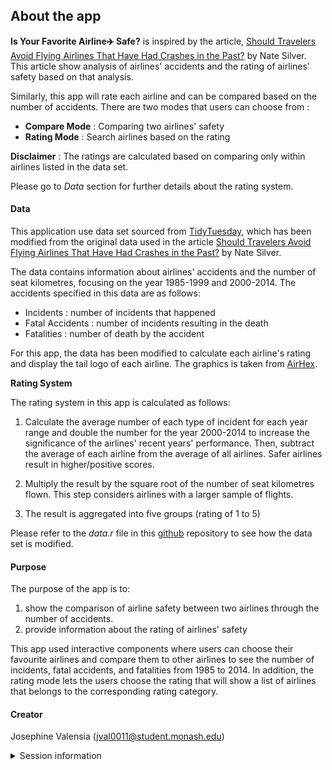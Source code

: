 ## About the app

**Is Your Favorite Airline✈️ Safe?** is inspired by the article, [Should Travelers Avoid Flying Airlines That Have Had Crashes in the Past?](https://fivethirtyeight.com/features/should-travelers-avoid-flying-airlines-that-have-had-crashes-in-the-past/) by Nate Silver. This article show analysis of airlines' accidents and the rating of airlines' safety based on that analysis. 

Similarly, this app will rate each airline and can be compared based on the number of accidents. 
There are two modes that users can choose from :
 - **Compare Mode** : Comparing two airlines' safety
 - **Rating Mode** : Search airlines based on the rating
 

**Disclaimer** : 
The ratings are calculated based on comparing only within airlines listed in the data set.

Please go to *Data* section for further details about the rating system.


#### Data

This application use data set sourced from [TidyTuesday](https://github.com/rfordatascience/tidytuesday/tree/master/data/2018/2018-08-07), which has been modified from the original data used in the article [Should Travelers Avoid Flying Airlines That Have Had Crashes in the Past?](https://fivethirtyeight.com/features/should-travelers-avoid-flying-airlines-that-have-had-crashes-in-the-past/) by Nate Silver.

The data contains information about airlines' accidents and the number of seat kilometres, focusing on the year 1985-1999 and 2000-2014. The accidents specified in this data are as follows:

- Incidents : number of incidents that happened
- Fatal Accidents : number of incidents resulting in the death
- Fatalities : number of death by the accident

For this app, the data has been modified to calculate each airline's rating and display the tail logo of each airline. The graphics is taken from [AirHex](https://airhex.com/airline-logos/).

**Rating System**

The rating system in this app is calculated as follows:

1. Calculate the average number of each type of incident for each year range and double the number for the year 2000-2014 to increase the significance of the airlines' recent years' performance. Then, subtract the average of each airline from the average of all airlines. Safer airlines result in higher/positive scores.

2. Multiply the result by the square root of the number of seat kilometres flown. This step considers airlines with a larger sample of flights.

3. The result is aggregated into five groups (rating of 1 to 5)


Please refer to the *data.r* file in this [github](https://github.com/etc5523-2022/shiny--jval0011/tree/main/Data) repository to see how the data set is modified.

#### Purpose

The purpose of the app is to:

1. show the comparison of airline safety between two airlines through the number of accidents.
2. provide information about the rating of airlines' safety

This app used interactive components where users can choose their favourite airlines and compare them to other airlines to see the number of incidents, fatal accidents, and fatalities from 1985 to 2014. In addition, the rating mode lets the users choose the rating that will show a list of airlines that belongs to the corresponding rating category.


#### Creator

Josephine Valensia (jval0011@student.monash.edu)

<details>
<summary>Session information</summary>

```
## ─ Session info ─────────────────────────────────────────────────────────────────────────────────
##  setting  value
##  version  R version 4.1.2 (2021-11-01)
##  os       macOS Monterey 12.4
##  system   aarch64, darwin20
##  ui       RStudio
##  language (EN)
##  collate  en_US.UTF-8
##  ctype    en_US.UTF-8
##  tz       Australia/Melbourne
##  date     2022-09-20
##  rstudio  2022.07.0+548 Spotted Wakerobin (desktop)
##  pandoc   2.18 @ /Applications/RStudio.app/Contents/MacOS/quarto/bin/tools/ (via rmarkdown)
## 
## ─ Packages ─────────────────────────────────────────────────────────────────────────────────────
##  package       * version    date (UTC) lib source
##  airsafety     * 0.0.0.9000 2022-09-20 [1] local
##  assertthat      0.2.1      2019-03-21 [2] CRAN (R 4.1.0)
##  backports       1.4.1      2021-12-13 [2] CRAN (R 4.1.1)
##  bit             4.0.4      2020-08-04 [2] CRAN (R 4.1.1)
##  bit64           4.0.5      2020-08-30 [2] CRAN (R 4.1.0)
##  broom           1.0.0      2022-07-01 [1] CRAN (R 4.1.1)
##  bslib         * 0.4.0      2022-07-16 [1] CRAN (R 4.1.1)
##  cachem          1.0.6      2021-08-19 [2] CRAN (R 4.1.1)
##  cellranger      1.1.0      2016-07-27 [2] CRAN (R 4.1.0)
##  cli             3.3.0      2022-04-25 [2] CRAN (R 4.1.1)
##  colorspace      2.0-3      2022-02-21 [2] CRAN (R 4.1.1)
##  crayon          1.5.1      2022-03-26 [2] CRAN (R 4.1.1)
##  crosstalk       1.2.0      2021-11-04 [1] CRAN (R 4.1.1)
##  curl            4.3.2      2021-06-23 [2] CRAN (R 4.1.0)
##  data.table      1.14.2     2021-09-27 [1] CRAN (R 4.1.1)
##  DBI             1.1.3      2022-06-18 [1] CRAN (R 4.1.1)
##  dbplyr          2.2.1      2022-06-27 [2] CRAN (R 4.1.1)
##  digest          0.6.29     2021-12-01 [2] CRAN (R 4.1.1)
##  dplyr         * 1.0.9      2022-04-28 [2] CRAN (R 4.1.1)
##  DT            * 0.24       2022-08-09 [1] CRAN (R 4.1.1)
##  ellipsis        0.3.2      2021-04-29 [2] CRAN (R 4.1.0)
##  evaluate        0.15       2022-02-18 [2] CRAN (R 4.1.1)
##  fansi           1.0.3      2022-03-24 [2] CRAN (R 4.1.1)
##  fastmap         1.1.0      2021-01-25 [2] CRAN (R 4.1.0)
##  fontawesome     0.3.0      2022-07-20 [1] CRAN (R 4.1.1)
##  forcats       * 0.5.1      2021-01-27 [1] CRAN (R 4.1.1)
##  fs              1.5.2      2021-12-08 [2] CRAN (R 4.1.1)
##  gargle          1.2.0      2021-07-02 [2] CRAN (R 4.1.0)
##  generics        0.1.3      2022-07-05 [2] CRAN (R 4.1.1)
##  ggplot2       * 3.3.6      2022-05-03 [2] CRAN (R 4.1.1)
##  glue            1.6.2      2022-02-24 [2] CRAN (R 4.1.2)
##  googledrive     2.0.0      2021-07-08 [2] CRAN (R 4.1.0)
##  googlesheets4   1.0.0      2021-07-21 [2] CRAN (R 4.1.0)
##  gtable          0.3.0      2019-03-25 [2] CRAN (R 4.1.1)
##  haven           2.5.0      2022-04-15 [2] CRAN (R 4.1.1)
##  hms             1.1.1      2021-09-26 [2] CRAN (R 4.1.1)
##  htmltools       0.5.3      2022-07-18 [2] CRAN (R 4.1.1)
##  htmlwidgets     1.5.4      2021-09-08 [1] CRAN (R 4.1.1)
##  httpuv          1.6.5      2022-01-05 [1] CRAN (R 4.1.1)
##  httr            1.4.3      2022-05-04 [2] CRAN (R 4.1.1)
##  jquerylib       0.1.4      2021-04-26 [2] CRAN (R 4.1.0)
##  jsonlite        1.8.0      2022-02-22 [2] CRAN (R 4.1.1)
##  kableExtra    * 1.3.4      2021-02-20 [1] CRAN (R 4.1.1)
##  knitr           1.39       2022-04-26 [1] CRAN (R 4.1.1)
##  later           1.3.0      2021-08-18 [1] CRAN (R 4.1.1)
##  lazyeval        0.2.2      2019-03-15 [1] CRAN (R 4.1.0)
##  lifecycle       1.0.1      2021-09-24 [2] CRAN (R 4.1.1)
##  lubridate       1.8.0      2021-10-07 [1] CRAN (R 4.1.1)
##  magrittr        2.0.3      2022-03-30 [2] CRAN (R 4.1.1)
##  markdown        1.1        2019-08-07 [2] CRAN (R 4.1.0)
##  memoise         2.0.1      2021-11-26 [2] CRAN (R 4.1.1)
##  mime            0.12       2021-09-28 [2] CRAN (R 4.1.1)
##  modelr          0.1.8      2020-05-19 [2] CRAN (R 4.1.0)
##  munsell         0.5.0      2018-06-12 [2] CRAN (R 4.1.0)
##  pillar          1.8.0      2022-07-18 [2] CRAN (R 4.1.1)
##  pkgconfig       2.0.3      2019-09-22 [2] CRAN (R 4.1.0)
##  pkgload         1.3.0      2022-06-27 [1] CRAN (R 4.1.1)
##  plotly        * 4.10.0     2021-10-09 [1] CRAN (R 4.1.1)
##  promises        1.2.0.1    2021-02-11 [1] CRAN (R 4.1.0)
##  purrr         * 0.3.4      2020-04-17 [2] CRAN (R 4.1.0)
##  R6              2.5.1      2021-08-19 [2] CRAN (R 4.1.1)
##  Rcpp            1.0.9      2022-07-08 [2] CRAN (R 4.1.1)
##  readr         * 2.1.2      2022-01-30 [2] CRAN (R 4.1.1)
##  readxl          1.4.0      2022-03-28 [1] CRAN (R 4.1.1)
##  reprex          2.0.1      2021-08-05 [2] CRAN (R 4.1.1)
##  rlang           1.0.4      2022-07-12 [2] CRAN (R 4.1.1)
##  rmarkdown       2.14       2022-04-25 [1] CRAN (R 4.1.2)
##  rsconnect       0.8.27     2022-07-12 [1] CRAN (R 4.1.2)
##  rstudioapi      0.13       2020-11-12 [2] CRAN (R 4.1.0)
##  rvest           1.0.2      2021-10-16 [2] CRAN (R 4.1.1)
##  sass            0.4.2      2022-07-16 [1] CRAN (R 4.1.1)
##  scales          1.2.0      2022-04-13 [1] CRAN (R 4.1.1)
##  sessioninfo     1.2.2      2021-12-06 [1] CRAN (R 4.1.1)
##  shiny         * 1.7.2      2022-07-19 [1] CRAN (R 4.1.1)
##  stringi         1.7.8      2022-07-11 [2] CRAN (R 4.1.1)
##  stringr       * 1.4.1      2022-08-20 [1] CRAN (R 4.1.1)
##  svglite         2.1.0      2022-02-03 [1] CRAN (R 4.1.1)
##  systemfonts     1.0.4      2022-02-11 [1] CRAN (R 4.1.1)
##  tibble        * 3.1.8      2022-07-22 [1] CRAN (R 4.1.1)
##  tidyr         * 1.2.0      2022-02-01 [2] CRAN (R 4.1.1)
##  tidyselect      1.1.2      2022-02-21 [2] CRAN (R 4.1.1)
##  tidyverse     * 1.3.2      2022-07-18 [1] CRAN (R 4.1.1)
##  tzdb            0.3.0      2022-03-28 [2] CRAN (R 4.1.1)
##  utf8            1.2.2      2021-07-24 [2] CRAN (R 4.1.0)
##  vctrs           0.4.1      2022-04-13 [2] CRAN (R 4.1.1)
##  viridisLite     0.4.0      2021-04-13 [2] CRAN (R 4.1.0)
##  vroom           1.5.7      2021-11-30 [2] CRAN (R 4.1.1)
##  webshot         0.5.3      2022-04-14 [1] CRAN (R 4.1.1)
##  withr           2.5.0      2022-03-03 [2] CRAN (R 4.1.1)
##  xfun            0.31       2022-05-10 [1] CRAN (R 4.1.1)
##  xml2            1.3.3      2021-11-30 [2] CRAN (R 4.1.1)
##  xtable          1.8-4      2019-04-21 [1] CRAN (R 4.1.0)
##  yaml            2.3.5      2022-02-21 [2] CRAN (R 4.1.1)
## 
##  [1] /Users/josephinevalensia/Library/R/arm64/4.1/library
##  [2] /Library/Frameworks/R.framework/Versions/4.1-arm64/Resources/library
## 
## ────────────────────────────────────────────────────────────────────────────────────────────────
```
</details>
